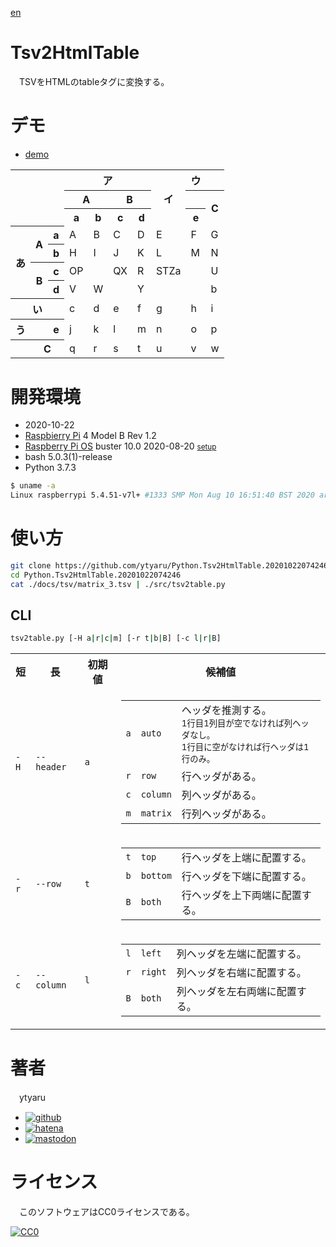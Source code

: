 [en](./README.md)

# Tsv2HtmlTable

　TSVをHTMLのtableタグに変換する。

# デモ

* [demo](https://ytyaru.github.io/Python.Tsv2HtmlTable.20201022074246/)

<table><tr><th rowspan="3" colspan="3"></th><th colspan="4">ア</th><th rowspan="3">イ</th><th>ウ</th><th></th></tr><tr><th colspan="2">A</th><th colspan="2">B</th><th></th><th rowspan="2">C</th></tr><tr><th>a</th><th>b</th><th>c</th><th>d</th><th>e</th></tr><tr><th rowspan="4">あ</th><th rowspan="2">A</th><th>a</th><td>A</td><td>B</td><td>C</td><td>D</td><td>E</td><td>F</td><td>G</td></tr><tr><th>b</th><td>H</td><td>I</td><td>J</td><td>K</td><td>L</td><td>M</td><td>N</td></tr><tr><th rowspan="2">B</th><th>c</th><td>OP</td><td></td><td>QX</td><td>R</td><td>STZa</td><td></td><td>U</td></tr><tr><th>d</th><td>V</td><td>W</td><td></td><td>Y</td><td></td><td></td><td>b</td></tr><tr><th colspan="3">い</th><td>c</td><td>d</td><td>e</td><td>f</td><td>g</td><td>h</td><td>i</td></tr><tr><th>う</th><th></th><th>e</th><td>j</td><td>k</td><td>l</td><td>m</td><td>n</td><td>o</td><td>p</td></tr><tr><th></th><th colspan="2">C</th><td>q</td><td>r</td><td>s</td><td>t</td><td>u</td><td>v</td><td>w</td></tr></table>

# 開発環境

* <time datetime="2020-10-22T07:42:30+0900">2020-10-22</time>
* [Raspbierry Pi](https://ja.wikipedia.org/wiki/Raspberry_Pi) 4 Model B Rev 1.2
* [Raspberry Pi OS](https://ja.wikipedia.org/wiki/Raspbian) buster 10.0 2020-08-20 <small>[setup](http://ytyaru.hatenablog.com/entry/2020/10/06/111111)</small>
* bash 5.0.3(1)-release
* Python 3.7.3

```sh
$ uname -a
Linux raspberrypi 5.4.51-v7l+ #1333 SMP Mon Aug 10 16:51:40 BST 2020 armv7l GNU/Linux
```

# 使い方

```sh
git clone https://github.com/ytyaru/Python.Tsv2HtmlTable.20201022074246
cd Python.Tsv2HtmlTable.20201022074246
cat ./docs/tsv/matrix_3.tsv | ./src/tsv2table.py
```

## CLI

```sh
tsv2table.py [-H a|r|c|m] [-r t|b|B] [-c l|r|B]
```

<table>
    <tr>
            <th>短</th><th>長</th><th>初期値</th><th>候補値</th>
    </tr>
    <tr>
            <td><code>-H</code></td><td><code>--header</code></td><td><code>a</code></td><td>
                <table>
                <tr><td><code>a</code></td><td><code>auto</code></td><td>ヘッダを推測する。<small><br>1行目1列目が空でなければ列ヘッダなし。<br>1行目に空がなければ行ヘッダは1行のみ。</small></td></tr>
                <tr><td><code>r</code></td><td><code>row</code></td><td>行ヘッダがある。</td></tr>
                <tr><td><code>c</code></td><td><code>column</code></td><td>列ヘッダがある。</td></tr>
                <tr><td><code>m</code></td><td><code>matrix</code></td><td>行列ヘッダがある。</td></tr>
                </table>
            </td>
    </tr>
    <tr>
            <td><code>-r</code></td><td><code>--row</code></td><td><code>t</code></td><td>
                <table>
                <tr><td><code>t</code></td><td><code>top</code></td><td>行ヘッダを上端に配置する。</td></tr>
                <tr><td><code>b</code></td><td><code>bottom</code></td><td>行ヘッダを下端に配置する。</td></tr>
                <tr><td><code>B</code></td><td><code>both</code></td><td>行ヘッダを上下両端に配置する。</td></tr>
                </table>
            </td>
    </tr>
    <tr>
            <td><code>-c</code></td><td><code>--column</code></td><td><code>l</code></td><td>
                <table>
                <tr><td><code>l</code></td><td><code>left</code></td><td>列ヘッダを左端に配置する。</td></tr>
                <tr><td><code>r</code></td><td><code>right</code></td><td>列ヘッダを右端に配置する。</td></tr>
                <tr><td><code>B</code></td><td><code>both</code></td><td>列ヘッダを左右両端に配置する。</td></tr>
                </table>
            </td>
    </tr>
</table>

# 著者

　ytyaru

* [![github](http://www.google.com/s2/favicons?domain=github.com)](https://github.com/ytyaru "github")
* [![hatena](http://www.google.com/s2/favicons?domain=www.hatena.ne.jp)](http://ytyaru.hatenablog.com/ytyaru "hatena")
* [![mastodon](http://www.google.com/s2/favicons?domain=mstdn.jp)](https://mstdn.jp/web/accounts/233143 "mastdon")

# ライセンス

　このソフトウェアはCC0ライセンスである。

[![CC0](http://i.creativecommons.org/p/zero/1.0/88x31.png "CC0")](http://creativecommons.org/publicdomain/zero/1.0/deed.ja)

